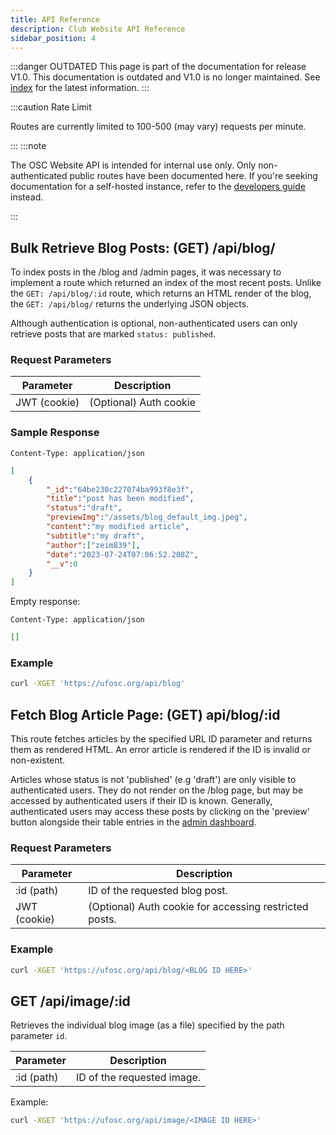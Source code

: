 ```yaml
---
title: API Reference
description: Club Website API Reference
sidebar_position: 4
---
```


:::danger OUTDATED
This page is part of the documentation for release V1.0. This documentation is outdated and V1.0 is no longer maintained. See [index](/docs/website/) for the latest information.
:::

:::caution Rate Limit

Routes are currently limited to 100-500 (may vary) requests per minute.

:::
:::note

The OSC Website API is intended for internal use only. Only non-authenticated public routes have been documented here. If you're seeking documentation for a self-hosted instance, refer to the [developers guide](/docs/website/Developers/API/) instead.

:::

## Bulk Retrieve Blog Posts: (GET) /api/blog/

To index posts in the /blog and /admin pages, it was necessary to implement a route which returned an index of the most recent posts. Unlike the `GET: /api/blog/:id` route, which returns an HTML render of the blog, the `GET: /api/blog/` returns the underlying JSON objects.

Although authentication is optional, non-authenticated users can only retrieve posts that are marked `status: published`.

### Request Parameters

| Parameter    | Description                    |
|--------------|--------------------------------|
| JWT (cookie) | (Optional) Auth cookie         |

### Sample Response

`Content-Type: application/json`
```json title="Content-Type: application/json"
[
	{
		"_id":"64be230c227074ba993f8e3f",
		"title":"post has been modified",
		"status":"draft",
		"previewImg":"/assets/blog_default_img.jpeg",
		"content":"my modified article",
		"subtitle":"my draft",
		"author":["zeim839"],
		"date":"2023-07-24T07:06:52.208Z",
		"__v":0
	}
]
```

Empty response:

`Content-Type: application/json`
```json title="Content-Type: application/json"
[]
```

### Example

```bash
curl -XGET 'https://ufosc.org/api/blog'
```

## Fetch Blog Article Page: (GET) api/blog/:id

This route fetches articles by the specified URL ID parameter and returns them as rendered HTML. An error article is rendered if the ID is invalid or non-existent.

Articles whose status is not 'published' (e.g 'draft') are only visible to authenticated users. They do not render on the /blog page, but may be accessed by authenticated users if their ID is known. Generally, authenticated users may access these posts by clicking on the 'preview' button alongside their table entries in the [admin dashboard](/docs/website/admin).

### Request Parameters

| Parameter    | Description                                            |
|--------------|--------------------------------------------------------|
| :id (path)   | ID of the requested blog post.                         |
| JWT (cookie) | (Optional) Auth cookie for accessing restricted posts. |

### Example

```bash
curl -XGET 'https://ufosc.org/api/blog/<BLOG ID HERE>'
```

## GET /api/image/:id
Retrieves the individual blog image (as a file) specified by the path parameter `id`.

| Parameter | Description |
|-----------|-------------|
| :id (path)          |  ID of the requested image.           |

Example:
```bash
curl -XGET 'https://ufosc.org/api/image/<IMAGE ID HERE>'
```
